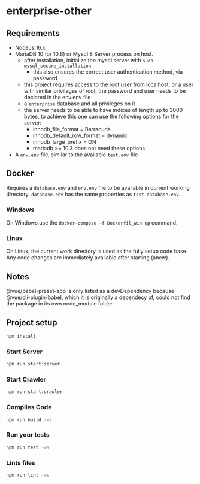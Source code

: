 # enterprise-other

## Requirements

- NodeJs 16.x
- MariaDB 10 (or 10.6) or Mysql 8 Server process on host.
  - after installation, initialize the mysql server with `sudo mysql_secure_installation`
    - this also ensures the correct user authentication method, via password
  - this project requires access to the root user from localhost, or a user with similar privileges of root, the password and user needs to be declared in the env.env file
  - a `enterprise` database and all privileges on it
  - the server needs to be able to have indices of length up to 3000 bytes, to achieve this one can use the following options for the server:
    - innodb_file_format = Barracuda
    - innodb_default_row_format = dynamic
    - innodb_large_prefix = ON
    - mariadb >= 10.3 does not need these options
- A `env.env` file, similar to the available `test.env` file

## Docker

Requires a `database.env` and `env.env` file to be available in current working directory.
`database.env` has the same properties as `test-database.env`.

### Windows

On Windows use the `docker-compose -f Dockerfil_win up` command.

### Linux

On Linux, the current work directory is used as the fully setup code base. Any code changes are immediately available after starting (anew).

## Notes

@vue/babel-preset-app is only listed as a devDependency because @vue/cli-plugin-babel, which it is originally a dependecy of, could not find the package in its own node_module folder.

## Project setup

```bash
npm install
```

### Start Server

```bash
npm run start:server
```

### Start Crawler

```bash
npm run start:crawler
```

### Compiles Code

```bash
npm run build -ws
```

### Run your tests

```bash
npm run test -ws
```

### Lints files

```bash
npm run lint -ws
```
